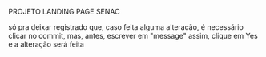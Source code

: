 PROJETO LANDING PAGE SENAC

só pra deixar registrado que, caso feita alguma alteração, é necessário clicar no commit, mas, antes, escrever em "message"
assim, clique em Yes e a alteração será feita